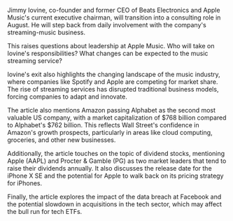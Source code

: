 Jimmy Iovine, co-founder and former CEO of Beats Electronics and Apple Music's current executive chairman, will transition into a consulting role in August. He will step back from daily involvement with the company's streaming-music business.

This raises questions about leadership at Apple Music. Who will take on Iovine's responsibilities? What changes can be expected to the music streaming service?

Iovine's exit also highlights the changing landscape of the music industry, where companies like Spotify and Apple are competing for market share. The rise of streaming services has disrupted traditional business models, forcing companies to adapt and innovate.

The article also mentions Amazon passing Alphabet as the second most valuable US company, with a market capitalization of $768 billion compared to Alphabet's $762 billion. This reflects Wall Street's confidence in Amazon's growth prospects, particularly in areas like cloud computing, groceries, and other new businesses.

Additionally, the article touches on the topic of dividend stocks, mentioning Apple (AAPL) and Procter & Gamble (PG) as two market leaders that tend to raise their dividends annually. It also discusses the release date for the iPhone X SE and the potential for Apple to walk back on its pricing strategy for iPhones.

Finally, the article explores the impact of the data breach at Facebook and the potential slowdown in acquisitions in the tech sector, which may affect the bull run for tech ETFs.
